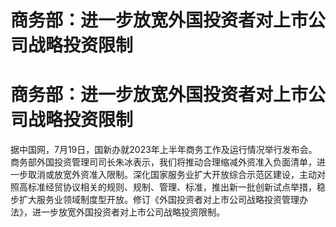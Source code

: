 # 商务部：进一步放宽外国投资者对上市公司战略投资限制

# 商务部：进一步放宽外国投资者对上市公司战略投资限制

据中国网，7月19日，国新办就2023年上半年商务工作及运行情况举行发布会。商务部外国投资管理司司长朱冰表示，我们将推动合理缩减外资准入负面清单，进一步取消或放宽外资准入限制。深化国家服务业扩大开放综合示范区建设，主动对照高标准经贸协议相关的规则、规制、管理、标准，推出新一批创新试点举措，稳步扩大服务业领域制度型开放。修订《外国投资者对上市公司战略投资管理办法》，进一步放宽外国投资者对上市公司战略投资限制。

